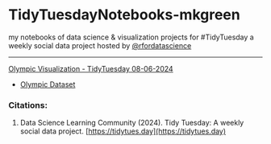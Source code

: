 # TidyTuesdayNotebooks-mkgreen
my notebooks of data science &amp; visualization projects for #TidyTuesday a weekly social data project hosted by [@rfordatascience](https://github.com/rfordatascience/tidytuesday)

---
[Olympic Visualization - TidyTuesday 08-06-2024](https://github.com/mkgreen/TidyTuesdayNotebooks-mkgreen/blob/main/TidyTuesOlympicData_8_6_2024.ipynb)
- [Olympic Dataset](https://www.kaggle.com/datasets/heesoo37/120-years-of-olympic-history-athletes-and-results/)

### Citations:
1. Data Science Learning Community (2024). Tidy Tuesday: A weekly social data project. [https://tidytues.day](https://tidytues.day)
